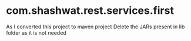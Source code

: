 com.shashwat.rest.services.first
================================
As I converted this project to maven project
Delete the JARs present in lib folder as it is not needed
